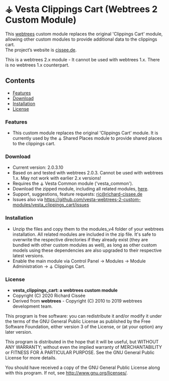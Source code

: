 
# ⚶ Vesta Clippings Cart (Webtrees 2 Custom Module)

This [webtrees](https://www.webtrees.net/) custom module replaces the original 'Clippings Cart' module, allowing other custom modules to provide additional data to the clippings cart.  
The project’s website is [cissee.de](https://cissee.de). 

This is a webtrees 2.x module - It cannot be used with webtrees 1.x. There is no webtrees 1.x counterpart.

## Contents

* [Features](#features)
* [Download](#download)
* [Installation](#installation)
* [License](#license)

### Features<a name="features"/>

* This custom module replaces the original 'Clippings Cart' module. It is currently used by the ⚶ Shared Places module to provide shared places to the clippings cart.

### Download<a name="download"/>

* Current version: 2.0.3.10
* Based on and tested with webtrees 2.0.3. Cannot be used with webtrees 1.x. May not work with earlier 2.x versions!
* Requires the ⚶ Vesta Common module ('vesta_common').
* Download the zipped module, including all related modules, [here](https://cissee.de/vesta.latest.zip).
* Support, suggestions, feature requests: <ric@richard-cissee.de>
* Issues also via <https://github.com/vesta-webtrees-2-custom-modules/vesta_clippings_cart/issues>

### Installation

* Unzip the files and copy them to the modules_v4 folder of your webtrees installation. All related modules are included in the zip file. It's safe to overwrite the respective directories if they already exist (they are bundled with other custom modules as well), as long as other custom models using these dependencies are also upgraded to their respective latest versions.
* Enable the main module via Control Panel -> Modules -> Module Administration -> ⚶ Clippings Cart.

### License<a name="license"/>

* **vesta_clippings_cart: a webtrees custom module**
* Copyright (C) 2020 Richard Cissée
* Derived from **webtrees** - Copyright (C) 2010 to 2019 webtrees development team.

This program is free software: you can redistribute it and/or modify
it under the terms of the GNU General Public License as published by
the Free Software Foundation, either version 3 of the License, or
(at your option) any later version.

This program is distributed in the hope that it will be useful,
but WITHOUT ANY WARRANTY; without even the implied warranty of
MERCHANTABILITY or FITNESS FOR A PARTICULAR PURPOSE. See the
GNU General Public License for more details.

You should have received a copy of the GNU General Public License
along with this program. If not, see <http://www.gnu.org/licenses/>.
